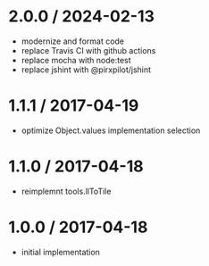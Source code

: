 
2.0.0 / 2024-02-13
==================

 * modernize and format code
 * replace Travis CI with github actions
 * replace mocha with node:test
 * replace jshint with @pirxpilot/jshint

1.1.1 / 2017-04-19
==================

 * optimize Object.values implementation selection

1.1.0 / 2017-04-18
==================

 * reimplemnt tools.llToTile

1.0.0 / 2017-04-18
==================

 * initial implementation

